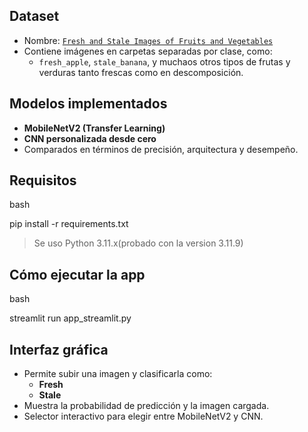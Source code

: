 ## Dataset

-  Nombre: [`Fresh and Stale Images of Fruits and Vegetables`](https://www.kaggle.com/datasets/raghavrpotdar/fresh-and-stale-images-of-fruits-and-vegetables)
- Contiene imágenes en carpetas separadas por clase, como:
  - `fresh_apple`, `stale_banana`, y muchaos otros tipos de frutas y verduras tanto frescas como en descomposición.

## Modelos implementados

- **MobileNetV2 (Transfer Learning)**
- **CNN personalizada desde cero**
- Comparados en términos de precisión, arquitectura y desempeño.

## Requisitos

bash

pip install -r requirements.txt


> Se uso Python 3.11.x(probado con la version 3.11.9)

## Cómo ejecutar la app

bash

streamlit run app_streamlit.py

## Interfaz gráfica

- Permite subir una imagen y clasificarla como:
  -  **Fresh**
  -  **Stale**
- Muestra la probabilidad de predicción y la imagen cargada.
- Selector interactivo para elegir entre MobileNetV2 y CNN.
